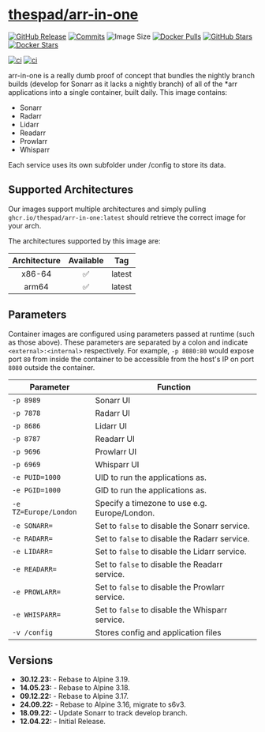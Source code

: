 # [thespad/arr-in-one](https://github.com/thespad/docker-arr-in-one)

[![GitHub Release](https://img.shields.io/github/release/thespad/docker-arr-in-one.svg?color=26689A&labelColor=555555&logoColor=ffffff&style=for-the-badge&logo=github&include_prereleases)](https://github.com/thespad/docker-arr-in-one/releases)
[![Commits](https://img.shields.io/github/commits-since/thespad/docker-arr-in-one/latest?color=26689A&include_prereleases&logo=github&style=for-the-badge)](https://github.com/TheSpad/docker-arr-in-one/commits/main)
![Image Size](https://img.shields.io/docker/image-size/thespad/arr-in-one/latest?color=26689A&labelColor=555555&logoColor=ffffff&style=for-the-badge&label=Size)
[![Docker Pulls](https://img.shields.io/docker/pulls/thespad/arr-in-one.svg?color=26689A&labelColor=555555&logoColor=ffffff&style=for-the-badge&label=pulls&logo=docker)](https://hub.docker.com/r/thespad/arr-in-one)
[![GitHub Stars](https://img.shields.io/github/stars/thespad/docker-arr-in-one.svg?color=26689A&labelColor=555555&logoColor=ffffff&style=for-the-badge&logo=github)](https://github.com/thespad/docker-arr-in-one)
[![Docker Stars](https://img.shields.io/docker/stars/thespad/arr-in-one.svg?color=26689A&labelColor=555555&logoColor=ffffff&style=for-the-badge&label=stars&logo=docker)](https://hub.docker.com/r/thespad/arr-in-one)

[![ci](https://img.shields.io/github/actions/workflow/status/thespad/docker-arr-in-one/call-check-and-release.yml?branch=main&labelColor=555555&logoColor=ffffff&style=for-the-badge&logo=github&label=Check%20For%20Upstream%20Updates)](https://github.com/thespad/docker-arr-in-one/actions/workflows/call-check-and-release.yml)
[![ci](https://img.shields.io/github/actions/workflow/status/thespad/docker-arr-in-one/call-build-image.yml?labelColor=555555&logoColor=ffffff&style=for-the-badge&logo=github&label=Build%20Image)](https://github.com/thespad/docker-arr-in-one/actions/workflows/call-build-image.yml)

arr-in-one is a really dumb proof of concept that bundles the nightly branch builds (develop for Sonarr as it lacks a nightly branch) of all of the *arr applications into a single container, built daily. This image contains:

* Sonarr
* Radarr
* Lidarr
* Readarr
* Prowlarr
* Whisparr

Each service uses its own subfolder under /config to store its data.

## Supported Architectures

Our images support multiple architectures and simply pulling `ghcr.io/thespad/arr-in-one:latest` should retrieve the correct image for your arch.

The architectures supported by this image are:

| Architecture | Available | Tag |
| :----: | :----: | ---- |
| x86-64 | ✅ | latest |
| arm64 | ✅ | latest |

## Parameters

Container images are configured using parameters passed at runtime (such as those above). These parameters are separated by a colon and indicate `<external>:<internal>` respectively. For example, `-p 8080:80` would expose port `80` from inside the container to be accessible from the host's IP on port `8080` outside the container.

| Parameter | Function |
| ---- | --- |
| `-p 8989` | Sonarr UI |
| `-p 7878` | Radarr UI |
| `-p 8686` | Lidarr UI |
| `-p 8787` | Readarr UI |
| `-p 9696` | Prowlarr UI |
| `-p 6969` | Whisparr UI |
| `-e PUID=1000` | UID to run the applications as. |
| `-e PGID=1000` | GID to run the applications as. |
| `-e TZ=Europe/London` | Specify a timezone to use e.g. Europe/London. |
| `-e SONARR=` | Set to `false` to disable the Sonarr service. |
| `-e RADARR=` | Set to `false` to disable the Radarr service. |
| `-e LIDARR=` | Set to `false` to disable the Lidarr service. |
| `-e READARR=` | Set to `false` to disable the Readarr service. |
| `-e PROWLARR=` | Set to `false` to disable the Prowlarr service. |
| `-e WHISPARR=` | Set to `false` to disable the Whisparr service. |
| `-v /config` | Stores config and application files |

## Versions

* **30.12.23:** - Rebase to Alpine 3.19.
* **14.05.23:** - Rebase to Alpine 3.18.
* **09.12.22:** - Rebase to Alpine 3.17.
* **24.09.22:** - Rebase to Alpine 3.16, migrate to s6v3.
* **18.09.22:** - Update Sonarr to track develop branch.
* **12.04.22:** - Initial Release.
